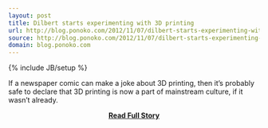 ```yaml
---
layout: post
title: Dilbert starts experimenting with 3D printing
url: http://blog.ponoko.com/2012/11/07/dilbert-starts-experimenting-with-3d-printing/
source: http://blog.ponoko.com/2012/11/07/dilbert-starts-experimenting-with-3d-printing/
domain: blog.ponoko.com
---
```

{% include JB/setup %}<p>If a newspaper comic can make a joke about 3D printing, then it’s probably safe to declare that 3D printing is now a part of mainstream culture, if it wasn’t already.</p>
<center><p><a href="http://blog.ponoko.com/2012/11/07/dilbert-starts-experimenting-with-3d-printing/" style='padding:25px; font-sze:18px; font-weight: bold;'>Read Full Story</a></p></center>
